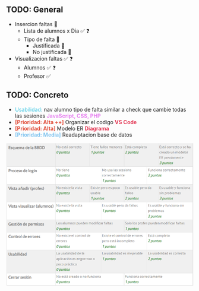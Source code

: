<h2>TODO: General</h2>

- Insercion faltas 🚧
  - Lista de alumnos x Dia ✅ ❓
  - Tipo de falta 🚧
    - Justificada 🛑
    - No justificada 🛑
- Visualizacion faltas ✅ ❓
  - Alumnos ✅ ❓
  - Profesor ✅ 

<h2>TODO: Concreto</h2>

- <font color="#38c4e0">Usabilidad:</font> nav alumno tipo de falta similar a check que cambie todas las sesiones <font color="#e784f0">**JavaScript, CSS, PHP**</font>
- <font color="#e04c38">**[Prioridad: Alta ++]**</font> Organizar el codigo <font color="#e33955">**VS Code**</font>
- <font color="#e04c38">**[Prioridad: Alta]**</font> Modelo ER <font color="#e33955">**Diagrama**</font>
- <font color="#84c6f0">**[Prioridad: Media]**</font> Readaptacion base de datos 



![Alt text](criterioCalificacion.png)